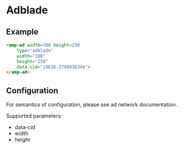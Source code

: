 <!---
Copyright 2015 The AMP HTML Authors. All Rights Reserved.

Licensed under the Apache License, Version 2.0 (the "License");
you may not use this file except in compliance with the License.
You may obtain a copy of the License at

      http://www.apache.org/licenses/LICENSE-2.0

Unless required by applicable law or agreed to in writing, software
distributed under the License is distributed on an "AS-IS" BASIS,
WITHOUT WARRANTIES OR CONDITIONS OF ANY KIND, either express or implied.
See the License for the specific language governing permissions and
limitations under the License.
-->

# Adblade

## Example

```html
<amp-ad width=300 height=250
    type="adblade"
    width="300"
    height="250"
    data-cid="19626-3798936394">
</amp-ad>
```

## Configuration

For semantics of configuration, please see ad network documentation.

Supported parameters:

- data-cid
- width
- height
